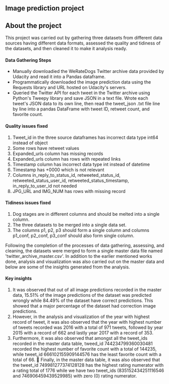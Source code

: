 ## Image prediction project

## About the project
This project was carried out by gathering three datasets from different data sources having different data formats, assessed the quality and tidiness of the datasets, and then cleaned it to make it analysis ready.

#### Data Gathering Steps

- Manually downloadied the WeRateDogs Twitter archive data provided by Udacity and read it into a Pandas dataframe.
- Programmatically downloaded the image prediction data using the Requests library and URL hosted on Udacity's servers.
- Queried the Twitter API for each tweet in the Twitter archive using Python's Tweepy library and save JSON in a text file. Wrote each tweet's JSON data to its own line, then read the tweet_json .txt file line by line into a pandas DataFrame with tweet ID, retweet count, and favorite count.

#### Quality issues fixed
1. Tweet_id in the three source dataframes has incorrect data type int64 instead of object
2. Some rows have retweet values
3. Expanded_urls column has missing records
4. Expanded_urls column has rows with repeated links
5. Timestamp column has incorrect data type int instead of datetime
6. Timestamp has +0000 which is not relevant
7. Columns in_reply_to_status_id, retweeted_status_id, retweeted_status_user_id, retweeted_status_timestamp, in_reply_to_user_id not needed
8. JPG_URL and IMG_NUM has rows with missing record


#### Tidiness issues fixed
1. Dog stages are in different columns and should be melted into a single column.
2. The three datasets to be merged into a single data set.
3. The columns p1, p2, p3 should form a single column and columns p1_conf, p2_conf, p3_conf should also form single column.

Following the completion of the processes of data gathering, assessing, and cleaning, the datasets were merged to form a single master data file named 'twitter_archive_master.csv'. In addition to the earlier mentioned works done, analysis and visualization was also carried out on the master data and below are some of the insights generated from the analysis.

#### Key insights
1. It was observed that out of all image predictions recorded in the master data, 15.51% of the image predictions of the dataset was predicted wrongly while 84.49% of the dataset have correct predictions. This showed that a major percentage of the dataset had correction image predictions.
2. However, in the analysis and visualization of the year with highest record of tweet, it was also observed that the year with highest number of tweets recorded was 2016 with a total of 971 tweets, followed by year 2015 with a record of 662 and lastly year 2017 with a record of 353.
3. Furthermore, it was also observed that amongst all the tweet_ids recorded in the master data table, tweed_id 744234799360030481 recorded the highest number of favorite count with a total of 144235, while tweet_id 666102155909144576 has the least favorite count with a total of 66.  Finally, in the master data table, it was also observed that the tweet_id 749981277374128128 has the highest rating numerator with a rating total of 1776 while we have two tweet_ids (835152434251116546 and 746906459439529985) with zero (0) rating numerator.
